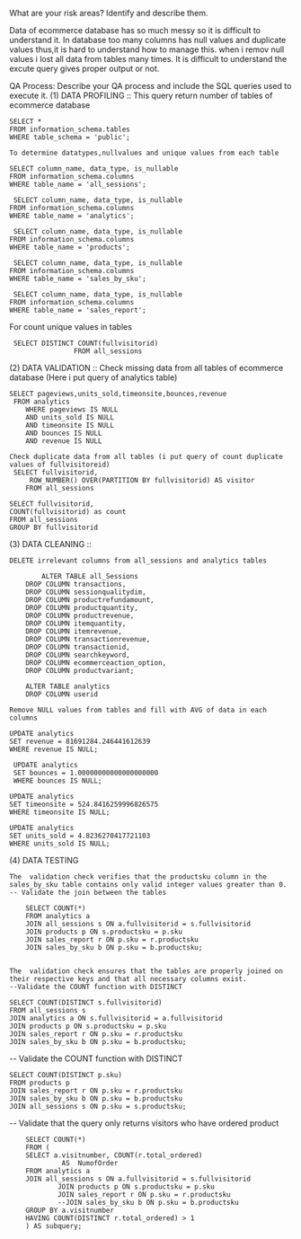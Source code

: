 What are your risk areas? Identify and describe them.


Data of ecommerce database has so much messy so it is difficult to understand it.
In database too many columns has null values and duplicate values thus,it is hard to understand how to manage this.
when i remov null values i lost all data from tables many times.
 It is difficult to understand the excute query gives proper output or not.


QA Process:
Describe your QA process and include the SQL queries used to execute it.
(1) DATA PROFILING :: 
    This query return number of tables of ecommerce database

    SELECT *
    FROM information_schema.tables
    WHERE table_schema = 'public';

    To determine datatypes,nullvalues and unique values from each table

    SELECT column_name, data_type, is_nullable
    FROM information_schema.columns
    WHERE table_name = 'all_sessions';

     SELECT column_name, data_type, is_nullable
    FROM information_schema.columns
    WHERE table_name = 'analytics';

     SELECT column_name, data_type, is_nullable
    FROM information_schema.columns
    WHERE table_name = 'products';

     SELECT column_name, data_type, is_nullable
    FROM information_schema.columns
    WHERE table_name = 'sales_by_sku';

     SELECT column_name, data_type, is_nullable
    FROM information_schema.columns
    WHERE table_name = 'sales_report';

 For count unique values in tables
    
     SELECT DISTINCT COUNT(fullvisitorid)
                    FROM all_sessions

(2) DATA VALIDATION ::
    Check missing data from all tables of ecommerce database (Here i put query of analytics table)

    SELECT pageviews,units_sold,timeonsite,bounces,revenue
     FROM analytics
        WHERE pageviews IS NULL
        AND units_sold IS NULL 
		AND timeonsite IS NULL
		AND bounces IS NULL
		AND revenue IS NULL

    Check duplicate data from all tables (i put query of count duplicate values of fullvisitoreid)
     SELECT fullvisitorid,
         ROW_NUMBER() OVER(PARTITION BY fullvisitorid) AS visitor
        FROM all_sessions

    SELECT fullvisitorid,
    COUNT(fullvisitorid) as count
    FROM all_sessions
    GROUP BY fullvisitorid

(3) DATA CLEANING ::

    DELETE irrelevant columns from all_sessions and analytics tables

            ALTER TABLE all_Sessions 
        DROP COLUMN transactions,
        DROP COLUMN sessionqualitydim,
        DROP COLUMN productrefundamount,
        DROP COLUMN productquantity,
        DROP COLUMN productrevenue,
        DROP COLUMN itemquantity,
        DROP COLUMN itemrevenue,
        DROP COLUMN transactionrevenue,
        DROP COLUMN transactionid,
        DROP COLUMN searchkeyword,
        DROP COLUMN ecommerceaction_option,
        DROP COLUMN productvariant;

        ALTER TABLE analytics 
        DROP COLUMN userid

    Remove NULL values from tables and fill with AVG of data in each columns

    UPDATE analytics
    SET revenue = 81691284.246441612639
    WHERE revenue IS NULL;

     UPDATE analytics
     SET bounces = 1.00000000000000000000
     WHERE bounces IS NULL;

    UPDATE analytics
    SET timeonsite = 524.8416259996826575
    WHERE timeonsite IS NULL;

    UPDATE analytics
    SET units_sold = 4.8236270417721103
    WHERE units_sold IS NULL;


(4) DATA TESTING

    The  validation check verifies that the productsku column in the sales_by_sku table contains only valid integer values greater than 0.
    -- Validate the join between the tables

        SELECT COUNT(*)
        FROM analytics a
        JOIN all_sessions s ON a.fullvisitorid = s.fullvisitorid
        JOIN products p ON s.productsku = p.sku
        JOIN sales_report r ON p.sku = r.productsku
        JOIN sales_by_sku b ON p.sku = b.productsku;


    The  validation check ensures that the tables are properly joined on their respective keys and that all necessary columns exist.
    --Validate the COUNT function with DISTINCT

    SELECT COUNT(DISTINCT s.fullvisitorid)
    FROM all_sessions s
    JOIN analytics a ON s.fullvisitorid = a.fullvisitorid
    JOIN products p ON s.productsku = p.sku
    JOIN sales_report r ON p.sku = r.productsku
    JOIN sales_by_sku b ON p.sku = b.productsku;

-- Validate the COUNT function with DISTINCT

    SELECT COUNT(DISTINCT p.sku)
    FROM products p
    JOIN sales_report r ON p.sku = r.productsku
    JOIN sales_by_sku b ON p.sku = b.productsku
    JOIN all_sessions s ON p.sku = s.productsku;



-- Validate that the query only returns visitors who have ordered product


        SELECT COUNT(*)
        FROM (
        SELECT a.visitnumber, COUNT(r.total_ordered)
                 AS  NumofOrder
        FROM analytics a
        JOIN all_sessions s ON a.fullvisitorid = s.fullvisitorid
                JOIN products p ON s.productsku = p.sku
                JOIN sales_report r ON p.sku = r.productsku
                --JOIN sales_by_sku b ON p.sku = b.productsku
        GROUP BY a.visitnumber
        HAVING COUNT(DISTINCT r.total_ordered) > 1
        ) AS subquery;






   

